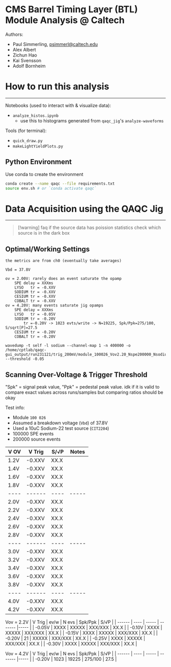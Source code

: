 # CMS Barrel Timing Layer (BTL) Module Analysis @ Caltech

Authors:
- Paul Simmerling, [psimmerl@caltech.edu](mailto:psimmerl@caltech.edu)
- Alex Albert
- Zichun Hao
- Kai Svensson
- Adolf Bornheim


# How to run this analysis
---

Notebooks (used to interact with & visualize data):
- `analyze_histos.ipynb`
    - use this to histograms generated from `qaqc_jig`'s `analyze-waveforms`

Tools (for terminal):
- `quick_draw.py`
- `makeLightYieldPlots.py`

## Python Environment
Use conda to create the environment

```bash
conda create --name qaqc --file requirements.txt
source env.sh # or `conda activate qaqc`
```

# Data Acquisition using the QAQC Jig
---

> [!warning] faq
> if the source data has poission statistics check which source is in the dark box


## Optimal/Working Settings
```
the metrics are from ch0 (eventually take averages)

Vbd = 37.8V

ov = 2.00V: rarely does an event saturate the opamp
    SPE delay = XXXms
    LYSO   tr = -0.XXV
    SODIUM tr = -0.XXV
    CESIUM tr = -0.XXV
    COBALT tr = -0.XXV
ov = 4.20V: many events saturate jig opamps
    SPE delay = XXXms
    LYSO   tr = -0.05V
    SODIUM tr = -0.20V
        tr =-0.20V -> 1023 evts/write -> N=19225, Spk/Ppk=275/100, S/sqrt[P]=27.5
    CESIUM tr = -0.20V
    COBALT tr = -0.20V
```

```
wavedump -t self -l sodium --channel-map 1 -n 400000 -o /home/cptlab/qaqc-gui_output/run231121/trig_200mV/module_100026_Vov2.20_Nspe200000_Nsodium400000.hdf5 --threshold -0.05
```

## Scanning Over-Voltage & Trigger Threshold

"Spk" = signal peak value, "Ppk" = pedestal peak value. idk if it is valid to compare exact values across runs/samples but comparing ratios should be okay

Test info:
- Module `100 026`
- Assumed a breakdown voltage (`Vbd`) of 37.8V
- Used a 10uC Sodium-22 test source (`CIT2204`)
- 100000 SPE events
- 200000 source events

| V OV | V Trig | S/√P | Notes |
| ---- | ------ | ---- | ----- |
| 1.2V | -0.XXV | XX.X |       |
| 1.4V | -0.XXV | XX.X |       |
| 1.6V | -0.XXV | XX.X |       |
| 1.8V | -0.XXV | XX.X |       |
| ---- | ------ | ---- | ----- |
| 2.0V | -0.XXV | XX.X |       |
| 2.2V | -0.XXV | XX.X |       |
| 2.4V | -0.XXV | XX.X |       |
| 2.6V | -0.XXV | XX.X |       |
| 2.8V | -0.XXV | XX.X |       |
| ---- | ------ | ---- | ----- |
| 3.0V | -0.XXV | XX.X |       |
| 3.2V | -0.XXV | XX.X |       |
| 3.4V | -0.XXV | XX.X |       |
| 3.6V | -0.XXV | XX.X |       |
| 3.8V | -0.XXV | XX.X |       |
| ---- | ------ | ---- | ----- |
| 4.0V | -0.XXV | XX.X |       |
| 4.2V | -0.XXV | XX.X |       |


Vov = 2.2V
| V Trig | ev/w | N evs | Spk/Ppk | S/√P |
| ------ | ---- | ----- | ------- |----- |
| -0.05V | XXXX | XXXXX | XXX/XXX | XX.X |
| -0.10V | XXXX | XXXXX | XXX/XXX | XX.X |
| -0.15V | XXXX | XXXXX | XXX/XXX | XX.X |
| -0.20V |   21 | XXXXX | XXX/XXX | XX.X |
| -0.25V | XXXX | XXXXX | XXX/XXX | XX.X |
| -0.30V | XXXX | XXXXX | XXX/XXX | XX.X |

Vov = 4.2V
| V Trig | ev/w | N evs | Spk/Ppk | S/√P |
| ------ | ---- | ----- | ------- |----- |
| -0.20V | 1023 | 19225 | 275/100 | 27.5 |


<!--
# more

## commands
Draw histogram from `analyze-waveform`'s output ROOT file:
```bash
export TEST_ROOT="module_XXXXXX_VovX.XX_NspeX_NsodiumX.root"
root -l $TEST_ROOT -e "sodium_ch0->Draw() ; c1->cd(1)->SetGrid()"
```

## documentation with sphinx
```python
def function(ParamName):
    """[Summary]

    :param [ParamName]: [ParamDescription], defaults to [DefaultParamVal]
    :type [ParamName]: [ParamType](, optional)
    ...
    :raises [ErrorType]: [ErrorDescription]
    ...
    :return: [ReturnDescription]
    :rtype: [ReturnType]
    """
    ReturnValue = ParamName**2
    return ReturnValue
```
-->

